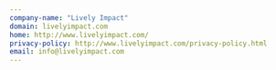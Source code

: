 ```yaml
---
company-name: "Lively Impact"
domain: livelyimpact.com
home: http://www.livelyimpact.com/
privacy-policy: http://www.livelyimpact.com/privacy-policy.html
email: info@livelyimpact.com
---
```




